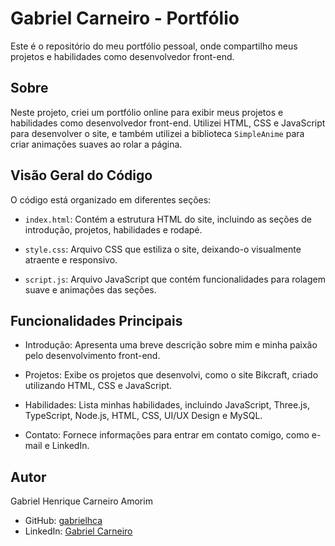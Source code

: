 # Gabriel Carneiro - Portfólio

Este é o repositório do meu portfólio pessoal, onde compartilho meus projetos e habilidades como desenvolvedor front-end.

## Sobre

Neste projeto, criei um portfólio online para exibir meus projetos e habilidades como desenvolvedor front-end. Utilizei HTML, CSS e JavaScript para desenvolver o site, e também utilizei a biblioteca `SimpleAnime` para criar animações suaves ao rolar a página.

## Visão Geral do Código

O código está organizado em diferentes seções:

- `index.html`: Contém a estrutura HTML do site, incluindo as seções de introdução, projetos, habilidades e rodapé.

- `style.css`: Arquivo CSS que estiliza o site, deixando-o visualmente atraente e responsivo.

- `script.js`: Arquivo JavaScript que contém funcionalidades para rolagem suave e animações das seções.

## Funcionalidades Principais

- Introdução: Apresenta uma breve descrição sobre mim e minha paixão pelo desenvolvimento front-end.

- Projetos: Exibe os projetos que desenvolvi, como o site Bikcraft, criado utilizando HTML, CSS e JavaScript.

- Habilidades: Lista minhas habilidades, incluindo JavaScript, Three.js, TypeScript, Node.js, HTML, CSS, UI/UX Design e MySQL.

- Contato: Fornece informações para entrar em contato comigo, como e-mail e LinkedIn.

## Autor

Gabriel Henrique Carneiro Amorim

- GitHub: [gabrielhca](https://github.com/gabrielhca)
- LinkedIn: [Gabriel Carneiro](https://www.linkedin.com/in/gabriel-henrique-carneiro-amorim-16396b236/)
